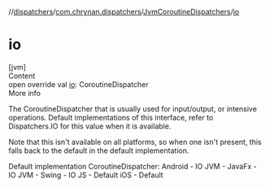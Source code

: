 //[dispatchers](../../../index.md)/[com.chrynan.dispatchers](../index.md)/[JvmCoroutineDispatchers](index.md)/[io](io.md)



# io  
[jvm]  
Content  
open override val [io](io.md): CoroutineDispatcher  
More info  


The CoroutineDispatcher that is usually used for input/output, or intensive operations. Default implementations of this interface, refer to Dispatchers.IO for this value when it is available.



Note that this isn't available on all platforms, so when one isn't present, this falls back to the default in the default implementation.



Default implementation CoroutineDispatcher: Android - IO JVM - JavaFx - IO JVM - Swing - IO JS - Default iOS - Default

  



